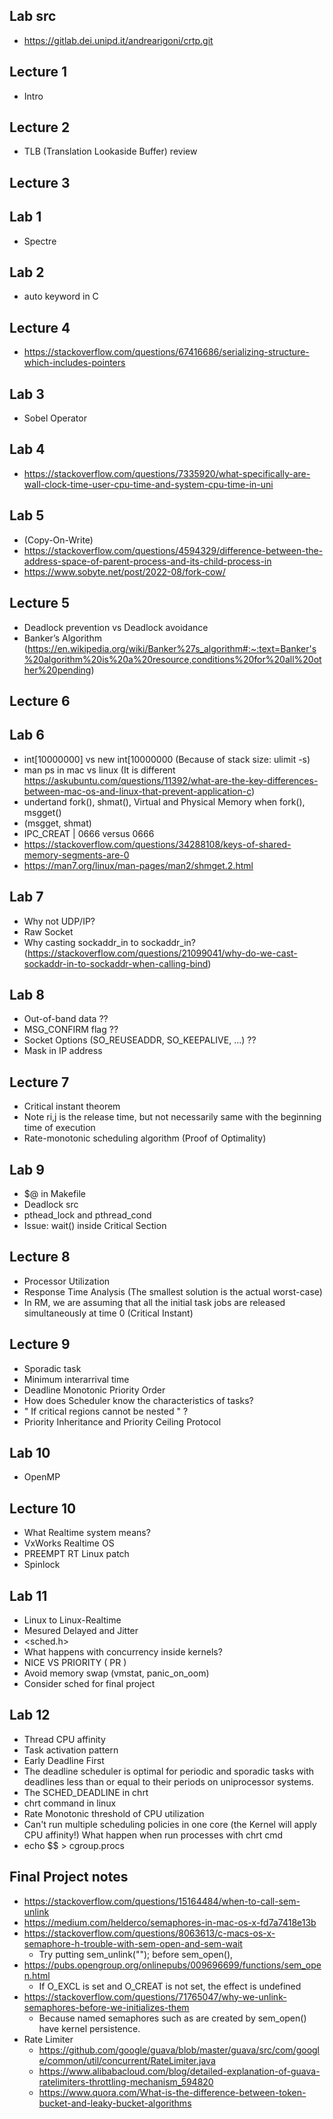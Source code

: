 
## Lab src
- https://gitlab.dei.unipd.it/andrearigoni/crtp.git

## Lecture 1
- Intro


## Lecture 2
- TLB (Translation Lookaside Buffer) review

## Lecture 3
## Lab 1
- Spectre


## Lab 2
- auto keyword in C
 
## Lecture 4
- https://stackoverflow.com/questions/67416686/serializing-structure-which-includes-pointers

## Lab 3
- Sobel Operator

## Lab 4
- https://stackoverflow.com/questions/7335920/what-specifically-are-wall-clock-time-user-cpu-time-and-system-cpu-time-in-uni

## Lab 5
- (Copy-On-Write)
- https://stackoverflow.com/questions/4594329/difference-between-the-address-space-of-parent-process-and-its-child-process-in
- https://www.sobyte.net/post/2022-08/fork-cow/

## Lecture 5
- Deadlock prevention vs Deadlock avoidance
- Banker’s Algorithm (https://en.wikipedia.org/wiki/Banker%27s_algorithm#:~:text=Banker's%20algorithm%20is%20a%20resource,conditions%20for%20all%20other%20pending)

## Lecture 6

## Lab 6
- int[10000000] vs new int[10000000 (Because of stack size: ulimit -s)
- man ps in mac vs linux (It is different https://askubuntu.com/questions/11392/what-are-the-key-differences-between-mac-os-and-linux-that-prevent-application-c)
- undertand fork(), shmat(), Virtual and Physical Memory when fork(), msgget()
- (msgget, shmat)
- IPC_CREAT | 0666 versus 0666
- https://stackoverflow.com/questions/34288108/keys-of-shared-memory-segments-are-0
- https://man7.org/linux/man-pages/man2/shmget.2.html

## Lab 7
- Why not UDP/IP?
- Raw Socket
- Why casting sockaddr_in to sockaddr_in? (https://stackoverflow.com/questions/21099041/why-do-we-cast-sockaddr-in-to-sockaddr-when-calling-bind)

## Lab 8
- Out-of-band data ??
- MSG_CONFIRM flag ??
- Socket Options (SO_REUSEADDR, SO_KEEPALIVE, ...) ??
- Mask in IP address


## Lecture 7

- Critical instant theorem
- Note ri,j is the release time, but not necessarily same with the beginning time of execution
- Rate-monotonic scheduling algorithm (Proof of Optimality)

## Lab 9

- $@ in Makefile
- Deadlock src
- pthead\_lock and pthread\_cond
- Issue: wait() inside Critical Section

## Lecture 8
- Processor Utilization
- Response Time Analysis (The smallest solution is the actual worst-case)
- In RM, we are assuming that all the initial task jobs are released simultaneously at time 0 (Critical Instant)

## Lecture 9
- Sporadic task
- Minimum interarrival time
- Deadline Monotonic Priority Order
- How does Scheduler know the characteristics of tasks?
- " If critical regions cannot be nested " ?
- Priority Inheritance and Priority Ceiling Protocol

## Lab 10
- OpenMP

## Lecture 10
- What Realtime system means?
- VxWorks Realtime OS
- PREEMPT RT Linux patch 
- Spinlock

## Lab 11
- Linux to Linux-Realtime
- Mesured Delayed and Jitter
- \<sched.h\>
- What happens with concurrency inside kernels?
- NICE VS PRIORITY ( PR )
- Avoid memory swap (vmstat, panic_on_oom)
- Consider sched for final project

## Lab 12
- Thread CPU affinity
- Task activation pattern 
- Early Deadline First
- The deadline scheduler is optimal for periodic and sporadic tasks with deadlines less than or equal to
their periods on uniprocessor systems.
- The SCHED_DEADLINE in chrt
- chrt command in linux
- Rate Monotonic threshold of CPU utilization
- Can't run multiple scheduling policies in one core (the Kernel will apply CPU affinity!) What happen when run processes with chrt cmd
- echo $$ > cgroup.procs


## Final Project notes
- https://stackoverflow.com/questions/15164484/when-to-call-sem-unlink
- https://medium.com/helderco/semaphores-in-mac-os-x-fd7a7418e13b
- https://stackoverflow.com/questions/8063613/c-macs-os-x-semaphore-h-trouble-with-sem-open-and-sem-wait
	- Try putting sem\_unlink(""); before sem\_open(),
- https://pubs.opengroup.org/onlinepubs/009696699/functions/sem_open.html 
	- If O\_EXCL is set and O\_CREAT is not set, the effect is undefined
- https://stackoverflow.com/questions/71765047/why-we-unlink-semaphores-before-we-initializes-them 
	- Because named semaphores such as are created by sem_open() have kernel persistence.
- Rate Limiter
	- https://github.com/google/guava/blob/master/guava/src/com/google/common/util/concurrent/RateLimiter.java
	- https://www.alibabacloud.com/blog/detailed-explanation-of-guava-ratelimiters-throttling-mechanism_594820
	- https://www.quora.com/What-is-the-difference-between-token-bucket-and-leaky-bucket-algorithms